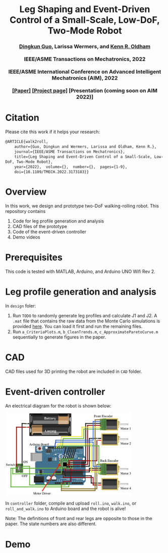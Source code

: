 <h1 align="center">
Leg Shaping and Event-Driven Control of a Small-Scale, Low-DoF, Two-Mode Robot
</h1>

<div align="center">
<h3>
<a href="https://dkguo.com">Dingkun Guo</a>,
Larissa Wermers, and
<a href="https://me.engin.umich.edu/people/faculty/kenn-oldham/">Kenn R. Oldham</a>
<br>
<br>
IEEE/ASME Transactions on Mechatronics, 2022
<br>
<br>
IEEE/ASME International Conference on Advanced Intelligent Mechatronics (AIM), 2022
<br>
<br>
<a href="https://dkguo.com/academic/publications/J1_walk2roll.pdf">[Paper]</a>
<a href="https://dkguo.com/research/walk2roll">[Project page]</a>
[Presentation (coming soon on AIM 2022)]
<br>
</h3>
</div>


# Citation
Please cite this work if it helps your research:

```
@ARTICLE{walk2roll,  
	author={Guo, Dingkun and Wermers, Larissa and Oldham, Kenn R.},  
	journal={IEEE/ASME Transactions on Mechatronics},   
	title={Leg Shaping and Event-Driven Control of a Small-Scale, Low-DoF, Two-Mode Robot},   
	year={2022},  volume={},  number={},  pages={1-9},  
	doi={10.1109/TMECH.2022.3173183}}
```

# Overview
In this work, we design and prototype two-DoF walking-rolling robot. This repository contains
1) Code for leg profile generation and analysis
2) CAD files of the prototype
3) Code of the event-driven controller
4) Demo videos

# Prerequisites
This code is tested with MATLAB, Arduino, and Arduino UNO Wifi Rev 2.

# Leg profile generation and analysis
In `design` foler:
1. Run `TODO` to randomly generate leg profiles and calculate J1 and J2. A `.mat` file that contains the raw data from the Monte Carlo simulations is provided [here](https://drive.google.com/file/d/1t3DsJioSSCW6Dw8d_Bq3EJVaL-_BnXOD/view?usp=sharing). You can load it first and run the remaining files.
2. Run `a_CriteriaPlots.m`, `b_CleanTrends.m`, `c_ApproximateParetoCurve.m` sequentially to generate figures in the paper.

# CAD
CAD files used for 3D printing the robot are included in `CAD` folder.

# Event-driven controller
An electrical diagram for the robot is shown below:

<img src="images/circuit.png" alt="Electrical Diagram" width="400"/>

In `controller` folder, compile and upload `roll.ino`, `walk.ino`, or `roll_and_walk.ino` to Arduino board and the robot is alive!

Note: The definitions of front and rear legs are opposite to those in the paper. The state numbers are also different.

# Demo

